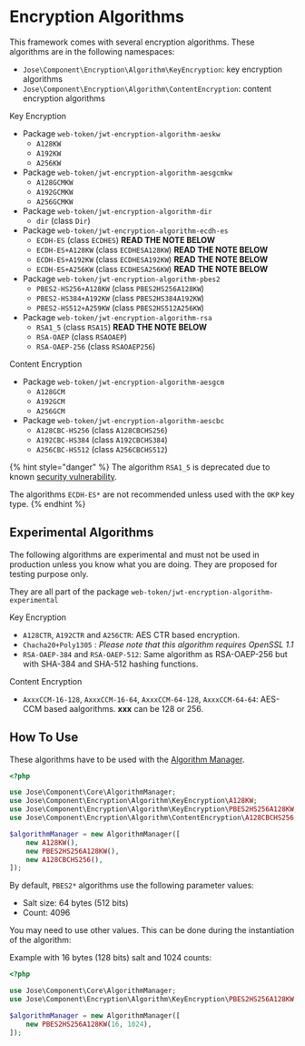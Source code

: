 # Encryption Algorithms

This framework comes with several encryption algorithms. These algorithms are in the following namespaces:

* `Jose\Component\Encryption\Algorithm\KeyEncryption`: key encryption algorithms
* `Jose\Component\Encryption\Algorithm\ContentEncryption`: content encryption algorithms

Key Encryption

* Package `web-token/jwt-encryption-algorithm-aeskw`
  * `A128KW`
  * `A192KW`
  * `A256KW`
* Package `web-token/jwt-encryption-algorithm-aesgcmkw`
  * `A128GCMKW`
  * `A192GCMKW`
  * `A256GCMKW`
* Package `web-token/jwt-encryption-algorithm-dir`
  * `dir` \(class `Dir`\)
* Package `web-token/jwt-encryption-algorithm-ecdh-es`
  * `ECDH-ES` \(class `ECDHES`\) **READ THE NOTE BELOW**
  * `ECDH-ES+A128KW` \(class `ECDHESA128KW`\) **READ THE NOTE BELOW**
  * `ECDH-ES+A192KW` \(class `ECDHESA192KW`\) **READ THE NOTE BELOW**
  * `ECDH-ES+A256KW` \(class `ECDHESA256KW`\) **READ THE NOTE BELOW**
* Package `web-token/jwt-encryption-algorithm-pbes2`
  * `PBES2-HS256+A128KW` \(class `PBES2HS256A128KW`\)
  * `PBES2-HS384+A192KW` \(class `PBES2HS384A192KW`\)
  * `PBES2-HS512+A259KW` \(class `PBES2HS512A256KW`\)
* Package `web-token/jwt-encryption-algorithm-rsa`
  * `RSA1_5` \(class `RSA15`\) **READ THE NOTE BELOW**
  * `RSA-OAEP` \(class `RSAOAEP`\)
  * `RSA-OAEP-256` \(class `RSAOAEP256`\)

Content Encryption

* Package `web-token/jwt-encryption-algorithm-aesgcm`
  * `A128GCM`
  * `A192GCM`
  * `A256GCM`
* Package `web-token/jwt-encryption-algorithm-aescbc`
  * `A128CBC-HS256` \(class `A128CBCHS256`\)
  * `A192CBC-HS384` \(class `A192CBCHS384`\)
  * `A256CBC-HS512` \(class `A256CBCHS512`\)

{% hint style="danger" %}
The algorithm `RSA1_5` is deprecated due to known [security vulnerability](https://en.wikipedia.org/wiki/Adaptive_chosen-ciphertext_attack).

The algorithms `ECDH-ES*` are not recommended unless used with the `OKP` key type.
{% endhint %}

## Experimental Algorithms

The following algorithms are experimental and must not be used in production unless you know what you are doing. They are proposed for testing purpose only.

They are all part of the package `web-token/jwt-encryption-algorithm-experimental`

Key Encryption

* `A128CTR`, `A192CTR` and `A256CTR`: AES CTR based encryption.
* `Chacha20+Poly1305` : _Please note that this algorithm requires OpenSSL 1.1_
* `RSA-OAEP-384` and `RSA-OAEP-512`: Same algorithm as RSA-OAEP-256 but with SHA-384 and SHA-512 hashing functions.

Content Encryption

* `AxxxCCM-16-128`, `AxxxCCM-16-64`, `AxxxCCM-64-128`, `AxxxCCM-64-64`: AES-CCM based aalgorithms. **xxx** can be 128 or 256.

## How To Use

These algorithms have to be used with the [Algorithm Manager](../algorithm-management-jwa.md).

```php
<?php

use Jose\Component\Core\AlgorithmManager;
use Jose\Component\Encryption\Algorithm\KeyEncryption\A128KW;
use Jose\Component\Encryption\Algorithm\KeyEncryption\PBES2HS256A128KW;
use Jose\Component\Encryption\Algorithm\ContentEncryption\A128CBCHS256;

$algorithmManager = new AlgorithmManager([
    new A128KW(),
    new PBES2HS256A128KW(),
    new A128CBCHS256(),
]);
```

By default, `PBES2*` algorithms use the following parameter values:

* Salt size: 64 bytes \(512 bits\)
* Count: 4096 

You may need to use other values. This can be done during the instantiation of the algorithm:

Example with 16 bytes \(128 bits\) salt and 1024 counts:

```php
<?php

use Jose\Component\Core\AlgorithmManager;
use Jose\Component\Encryption\Algorithm\KeyEncryption\PBES2HS256A128KW;

$algorithmManager = new AlgorithmManager([
    new PBES2HS256A128KW(16, 1024),
]);
```

